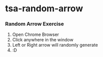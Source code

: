 # tsa-random-arrow

### Random Arrow Exercise

1. Open Chrome Browser
2. Click anywhere in the window
3. Left or Right arrow will randomly generate
4. :D